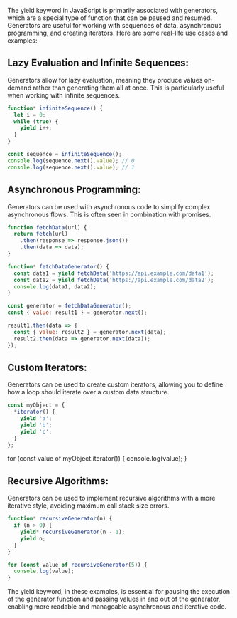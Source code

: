 The yield keyword in JavaScript is primarily associated with generators, which are a special type of function that can be paused and resumed. Generators are useful for working with sequences of data, asynchronous programming, and creating iterators. Here are some real-life use cases and examples:

## Lazy Evaluation and Infinite Sequences:
Generators allow for lazy evaluation, meaning they produce values on-demand rather than generating them all at once. This is particularly useful when working with infinite sequences.

```javascript
function* infiniteSequence() {
  let i = 0;
  while (true) {
    yield i++;
  }
}

const sequence = infiniteSequence();
console.log(sequence.next().value); // 0
console.log(sequence.next().value); // 1

```

## Asynchronous Programming:
Generators can be used with asynchronous code to simplify complex asynchronous flows. This is often seen in combination with promises.

```javascript
function fetchData(url) {
  return fetch(url)
    .then(response => response.json())
    .then(data => data);
}

function* fetchDataGenerator() {
  const data1 = yield fetchData('https://api.example.com/data1');
  const data2 = yield fetchData('https://api.example.com/data2');
  console.log(data1, data2);
}

const generator = fetchDataGenerator();
const { value: result1 } = generator.next();

result1.then(data => {
  const { value: result2 } = generator.next(data);
  result2.then(data => generator.next(data));
});
```


## Custom Iterators:
Generators can be used to create custom iterators, allowing you to define how a loop should iterate over a custom data structure.

```javascript
const myObject = {
  *iterator() {
    yield 'a';
    yield 'b';
    yield 'c';
  }
};
```

for (const value of myObject.iterator()) {
  console.log(value);
}


## Recursive Algorithms:
Generators can be used to implement recursive algorithms with a more iterative style, avoiding maximum call stack size errors.

```javascript
function* recursiveGenerator(n) {
  if (n > 0) {
    yield* recursiveGenerator(n - 1);
    yield n;
  }
}

for (const value of recursiveGenerator(5)) {
  console.log(value);
}
```

The yield keyword, in these examples, is essential for pausing the execution of the generator function and passing values in and out of the generator, enabling more readable and manageable asynchronous and iterative code.